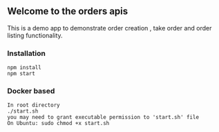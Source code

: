 ## Welcome to the orders apis

This is a demo app to demonstrate order creation , take order and order listing functionality.

### Installation 
``` 
npm install
npm start
```
### Docker based 
``` 
In root directory
./start.sh
you may need to grant executable permission to 'start.sh' file
On Ubuntu: sudo chmod +x start.sh
```